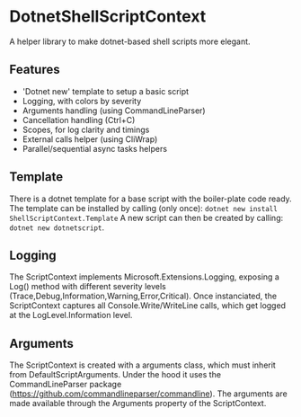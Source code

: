 # DotnetShellScriptContext
A helper library to make dotnet-based shell scripts more elegant.

## Features
- 'Dotnet new' template to setup a basic script
- Logging, with colors by severity
- Arguments handling (using CommandLineParser)
- Cancellation handling (Ctrl+C)
- Scopes, for log clarity and timings
- External calls helper (using CliWrap)
- Parallel/sequential async tasks helpers

## Template
There is a dotnet template for a base script with the boiler-plate code ready.
The template can be installed by calling (only once):
```dotnet new install ShellScriptContext.Template```
A new script can then be created by calling:
```dotnet new dotnetscript```.

## Logging
The ScriptContext implements Microsoft.Extensions.Logging, exposing a Log() method with different severity levels (Trace,Debug,Information,Warning,Error,Critical).
Once instanciated, the ScriptContext captures all Console.Write/WriteLine calls, which get logged at the LogLevel.Information level. 

## Arguments
The ScriptContext is created with a arguments class, which must inherit from DefaultScriptArguments. Under the hood it uses the CommandLineParser package (https://github.com/commandlineparser/commandline).  The arguments are made available through the Arguments property of the ScriptContext.
